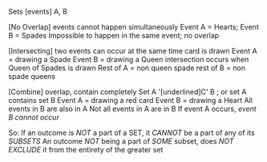 Sets [events] A, B

[No Overlap] 
	events cannot happen simultaneously 
		Event A = Hearts; Event B = Spades
			Impossible to happen in the same event; no overlap

[Intersecting]
	two events can occur at the same time
	card is drawn
		Event A = drawing a Spade
		Event B = drawing a Queen
			intersection occurs when Queen of Spades is drawn
		Rest of A = non queen spade
		rest of B = non spade queens

[Combine]
	overlap, contain completely
	Set A '[underlined]C' B ; or set A contains set B
		Event A = drawing a red card
		Event B = drawing a Heart
			All events in B are also in A
			Not all events in A are in B
			If event A occurs, *event B cannot occur*

So:
	If an outcome is *NOT* a part of a SET, it *CANNOT* be a part of any of its *SUBSETS*
	An outcome *NOT* being a part of *SOME* subset, does *NOT EXCLUDE* it from the entirety of the greater set